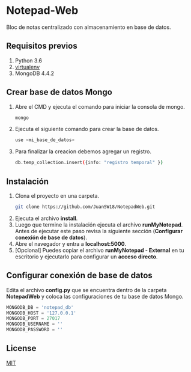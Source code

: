 # Notepad-Web
Bloc de notas centralizado con almacenamiento en base de datos.

## Requisitos previos
1. Python 3.6
2. [virtualenv](https://virtualenv.pypa.io/en/latest/installation.html#via-pip)
3. MongoDB 4.4.2


## Crear base de datos Mongo
1. Abre el CMD y ejecuta el comando para iniciar la consola de mongo.
    ```bash
    mongo
    ```
2. Ejecuta el siguiente comando para crear la base de datos.
    ```bash
    use <mi_base_de_datos>
    ```
3. Para finalizar la creacion debemos agregar un registro.
    ```bash
    db.temp_collection.insert({info: "registro temporal" })
    ```

## Instalación
1. Clona el proyecto en una carpeta.
    ```bash
    git clone https://github.com/JuanSW18/NotepadWeb.git
    ```
2. Ejecuta el archivo **install**.
3. Luego que termine la instalación ejecuta el archivo **runMyNotepad**.  Antes de ejecutar este paso revisa la siguiente sección (**Configurar conexión de base de datos**).
4. Abre el navegador y entra a **localhost:5000**.
5. [Opcional] Puedes copiar el archivo **runMyNotepad - External** en tu escritorio y ejecutarlo para configurar un **acceso directo**.

## Configurar conexión de base de datos
Edita el archivo **config.py** que se encuentra dentro de la carpeta **NotepadWeb** y coloca las configuraciones de tu base de datos Mongo.
```python
MONGODB_DB = 'notepad_db'
MONGODB_HOST = '127.0.0.1'
MONGODB_PORT = 27017
MONGODB_USERNAME = ''
MONGODB_PASSWORD = ''
```

## License
[MIT](https://choosealicense.com/licenses/mit/)
